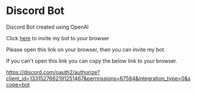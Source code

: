 # Discord Bot
Discord Bot created using OpenAI

Click [here](https://discord.com/oauth2/authorize?client_id=1331527662191251467&permissions=67584&integration_type=0&scope=bot) to invite my bot to your browser

Please open this link on your browser, then you can invite my bot.

If you can't open this link you can copy the below link to your browser.

https://discord.com/oauth2/authorize?client_id=1331527662191251467&permissions=67584&integration_type=0&scope=bot
